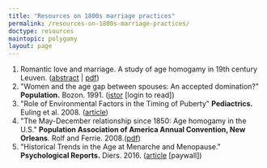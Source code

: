 ```yaml
---
title: "Resources on 1800s marriage practices"
permalink: /resources-on-1800s-marriage-practices/
doctype: resources
maintopic: polygamy
layout: page
---
```


1. Romantic love and marriage. A study of age homogamy in 19th century Leuven. ([abstract](https://www.journalbelgianhistory.be/nl/journal/belgisch-tijdschrift-voor-nieuwste-geschiedenis-2001-3-4/romantic-love-marriage-study-age) \| [pdf](https://www.journalbelgianhistory.be/nl/system/files/article_pdf/BTNG-RBHC%2C%2031%2C%202001%2C%203-4%2C%20pp%20579-619.pdf))
1. "Women and the age gap between spouses: An accepted domination?" **Population.** Bozon. 1991. ([jstor](https://www.jstor.org/stable/2949134) [login to read])
1. "Role of Environmental Factors in the Timing of Puberty" **Pediactrics.** Euling et al. 2008. ([article](https://publications.aap.org/pediatrics/article-abstract/121/Supplement_3/S167/29261/Role-of-Environmental-Factors-in-the-Timing-of?redirectedFrom=fulltext))
1. "The May-December relationship since 1850: Age homogamy in the U.S." **Population Association of America Annual Convention, New Orleans**. Rolf and Ferrie. 2008.([pdf](https://paa2008.populationassociation.org/papers/80695))
1. "Historical Trends in the Age at Menarche and Menopause." **Psychological Reports.** Diers. 2016. ([article](https://journals.sagepub.com/doi/10.2466/pr0.1974.34.3.931?url_ver=Z39.88-2003&rfr_id=ori:rid:crossref.org&rfr_dat=cr_pub%20%200pubmed) [paywall])
